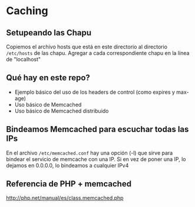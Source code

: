# Caching

## Setupeando las Chapu

Copiemos el archivo hosts que está en este directorio al directorio `/etc/hosts` de las chapu.
Agregar a cada correspondiente chapu en la línea de "localhost"

## Qué hay en este repo?

 - Ejemplo básico del uso de los headers de control (como expires y max-age)
 - Uso básico de Memcached
 - Uso básico de Memcached distribuido

## Bindeamos Memcached para escuchar todas las IPs

En el archivo `/etc/memcached.conf` hay una opción (-l) que sirve para bindear el servicio de memcache con una IP. Si en vez de poner una IP, lo dejamos en 0.0.0.0, lo bindeamos a cualquier IPv4

## Referencia de PHP + memcached
http://php.net/manual/es/class.memcached.php
